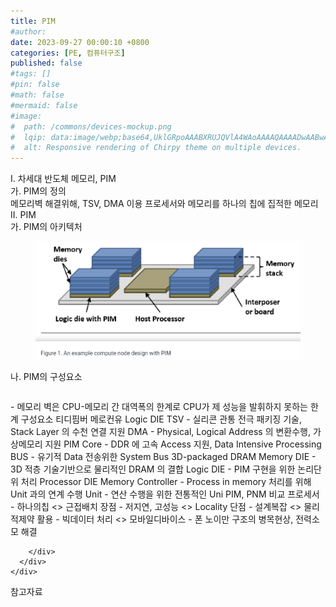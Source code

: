 ```yaml
---
title: PIM
#author: 
date: 2023-09-27 00:00:10 +0800
categories: [PE, 컴퓨터구조]
published: false
#tags: []
#pin: false
#math: false
#mermaid: false
#image:
#  path: /commons/devices-mockup.png
#  lqip: data:image/webp;base64,UklGRpoAAABXRUJQVlA4WAoAAAAQAAAADwAABwAAQUxQSDIAAAARL0AmbZurmr57yyIiqE8oiG0bejIYEQTgqiDA9vqnsUSI6H+oAERp2HZ65qP/VIAWAFZQOCBCAAAA8AEAnQEqEAAIAAVAfCWkAALp8sF8rgRgAP7o9FDvMCkMde9PK7euH5M1m6VWoDXf2FkP3BqV0ZYbO6NA/VFIAAAA
#  alt: Responsive rendering of Chirpy theme on multiple devices.
---
```


<div class="post-wrap">
  <div class="para">
    <div class="para-title">
      I. 차세대 반도체 메모리, PIM
    </div>
    <div class="para-cntnt">
      <div class="para">
        <div class="para-title">
          가. PIM의 정의
        </div>
        <div class="para-cntnt">
            메모리벽 해결위해, TSV, DMA 이용 프로세서와 메모리를 하나의 칩에 집적한 메모리
        </div>
      </div>
    </div>
  </div>
  
  <div class="para">
    <div class="para-title">
      II. PIM
    </div>
    <div class="para-cntnt">
      <div class="para">
        <div class="para-title">
          가. PIM의 아키텍처
        </div>
        <div class="para-cntnt">
          <figure class="post-figure">
            <img src="/assets/img/posts/PIM.png" alt="PIM">
<!--            <figcaption>Source: Unveiling the Metaverse: Exploring Emerging Trends, Multifaceted Perspectives, and Future Challenges</figcaption>-->
          </figure>
        </div>
      </div>
      <div class="para">
        <div class="para-title">
          나. PIM의 구성요소
        </div>
        <div class="para-cntnt">
          <table class="post-table">
          </table>
            - 메모리 벽은 CPU-메모리 간 대역폭의 한계로 CPU가 제 성능을 발휘하지 못하는 한계
구성요소 티디핌버 메로컨유
  Logic DIE
    TSV - 실리콘 관통 전극 패키징 기술, Stack Layer 의 수천 연결 지원
    DMA - Physical, Logical Address 의 변환수행, 가상메모리 지원
    PIM Core - DDR 에 고속 Access 지원, Data Intensive Processing
    BUS - 유기적 Data 전송위한 System Bus
  3D-packaged DRAM
    Memory DIE - 3D 적층 기술기반으로 물리적인 DRAM 의 결합
    Logic DIE - PIM 구현을 위한 논리단위 처리
  Processor DIE 
    Memory Controller - Process in memory 처리를 위해 Unit 과의 연계 수행
    Unit - 연산 수행을 위한 전통적인 Uni
PIM, PNM 비교
  프로세서 - 하나의칩 &lt;&gt; 근접배치
  장점 - 저지연, 고성능 &lt;&gt; Locality
  단점 - 설계복잡 &lt;&gt;  물리적제약
  활용 - 빅데이터 처리 &lt;&gt; 모바일디바이스
- 폰 노이만 구조의 병목현상, 전력소모 해결

        </div>
      </div>
    </div>
  </div>

  <div class="refr-wrap">
    <div class="refr-title">
        참고자료
    </div>
    <ol class="refr-list">
    <!--    <li>(나현식, 최대선) <a target="_blank" href="https://scienceon.kisti.re.kr/commons/util/originalView.do?cn=JAKO202225948430499&oCn=JAKO202225948430499&dbt=JAKO&journal=NJOU00291864">메타버스 보안 위협 요소 및 대응 방안 검토</a></li>-->
    <!--    <li>(M. Uddin, S. Manickam, H. Ullah, M. Obaidat and A. Dandoush) <a target="_blank" href="https://ieeexplore.ieee.org/abstract/document/10138386">Unveiling the Metaverse: Exploring Emerging Trends, Multifaceted Perspectives, and Future Challenges</a></li>-->
    </ol>
  </div>
</div>
